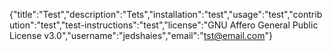 {"title":"Test","description":"Tets","installation":"test","usage":"test","contribution":"test","test-instructions":"test","license":"GNU Affero General Public License v3.0","username":"jedshaies","email":"tst@email.com"}